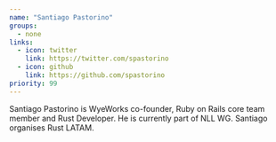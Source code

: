```yaml
---
name: "Santiago Pastorino"
groups:
  - none
links:
  - icon: twitter
    link: https://twitter.com/spastorino
  - icon: github
    link: https://github.com/spastorino
priority: 99
---
```


Santiago Pastorino is WyeWorks co-founder, Ruby on Rails core team member and Rust Developer. He is currently part of NLL WG. Santiago organises Rust LATAM.
